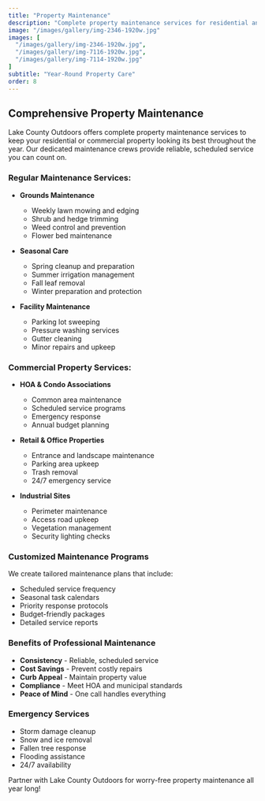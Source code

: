 ```yaml
---
title: "Property Maintenance"
description: "Complete property maintenance services for residential and commercial properties. Year-round care to keep your property pristine."
image: "/images/gallery/img-2346-1920w.jpg"
images: [
  "/images/gallery/img-2346-1920w.jpg",
  "/images/gallery/img-7116-1920w.jpg",
  "/images/gallery/img-7114-1920w.jpg"
]
subtitle: "Year-Round Property Care"
order: 8
---
```


## Comprehensive Property Maintenance

Lake County Outdoors offers complete property maintenance services to keep your residential or commercial property looking its best throughout the year. Our dedicated maintenance crews provide reliable, scheduled service you can count on.

### Regular Maintenance Services:

- **Grounds Maintenance**
  - Weekly lawn mowing and edging
  - Shrub and hedge trimming
  - Weed control and prevention
  - Flower bed maintenance

- **Seasonal Care**
  - Spring cleanup and preparation
  - Summer irrigation management
  - Fall leaf removal
  - Winter preparation and protection

- **Facility Maintenance**
  - Parking lot sweeping
  - Pressure washing services
  - Gutter cleaning
  - Minor repairs and upkeep

### Commercial Property Services:

- **HOA & Condo Associations**
  - Common area maintenance
  - Scheduled service programs
  - Emergency response
  - Annual budget planning

- **Retail & Office Properties**
  - Entrance and landscape maintenance
  - Parking area upkeep
  - Trash removal
  - 24/7 emergency service

- **Industrial Sites**
  - Perimeter maintenance
  - Access road upkeep
  - Vegetation management
  - Security lighting checks

### Customized Maintenance Programs

We create tailored maintenance plans that include:
- Scheduled service frequency
- Seasonal task calendars
- Priority response protocols
- Budget-friendly packages
- Detailed service reports

### Benefits of Professional Maintenance

- **Consistency** - Reliable, scheduled service
- **Cost Savings** - Prevent costly repairs
- **Curb Appeal** - Maintain property value
- **Compliance** - Meet HOA and municipal standards
- **Peace of Mind** - One call handles everything

### Emergency Services

- Storm damage cleanup
- Snow and ice removal
- Fallen tree response
- Flooding assistance
- 24/7 availability

Partner with Lake County Outdoors for worry-free property maintenance all year long!